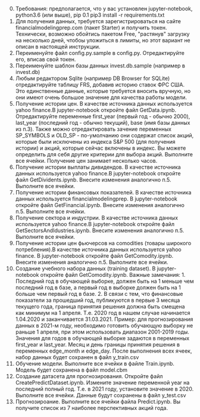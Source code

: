 0. Требования: предполагается, что у вас установлен jupyter-notebook, python3.6 (или выше), pip
0.1 pip3 install -r requirements.txt
1. Для получения данных, требуется зарегистрироваться на сайте financialmodelingprep.com (пакет Starter) и получить токен. Технически, возможно обойтись пакетом Free, "растянув" загрузку на несколько дней, чтобоы уложиться в лимиты, но этот вариант не описан в настоящей инструкции. 
2. Переименуйте файл config.py.sample в config.py. Отредактируйте его, вписав свой токен.
3. Переименуйте шаблон базы данных invest.db.sample (например в invest.db)
4. Любым редактором Sqlite (например DB Browser for SQLite) отредактируйте таблицу FRS, добавив историю ставок ФРС США. Это единственные данные, которые требуется вносить вручную, но они имеют очень большое значение для качества работы модели. 
5. Получение истории цен. В качестве источника данных используется yahoo finance.В jupyter-notebook откройте файл GetData.ipynb. Отредактируйте переменные first_year (первый год - обычно 2000), last_year (последний год - обычно текущий), base (имя базы данных из п.3). Также можно отредактировать зачение  переменных SP_SYMBOLS и OLD_SP - по-умолчанию они содержат список акций, которые были исключены из индекса S&P 500 (для получения истории) и акций, которые сейчас включены в индекс. Вы можете определить для себя другие критерии для выбора акций. Выполните все ячейки. Получение цен занимает несколько часов. 
6. Получение истории выплаты дивидендов. В качестве источника данных используется yahoo finance.В jupyter-notebook откройте файл GetDividents.ipynb. Внесите изменения аналогично п.5. Выполните все ячейки. 
7. Получение истории финансовых показателей. В качестве источника данных используется financialmodelingprep. В jupyter-notebook откройте файл GetFinancial.ipynb. Внесите изменения аналогично п.5. Выполните все ячейки. 
8. Получение сектора и индустрии. В качестве источника данных используется yahoo finance.В jupyter-notebook откройте файл GetSectorsAndIdustries.ipynb. Внесите изменения аналогично п.5. Выполните все ячейки. 
9. Получение истории цен фьючерсов на comodities (товары широкого потребления).В качестве источника данных используется yahoo finance. В jupyter-notebook откройте файл GetComodity.ipynb. Внесите изменения аналогично п.5. Выполните все ячейки. 
10. Создание учебного набора данных (training dataset). В jupyter-notebook откройте файл GetComodity.ipynb. Важные замечания: 1. Последний год в обучающей выборке, должен быть на 1 меньше чем последний год в базе, а первый год в выборке должен быть на 1 больше чем первый год в базе. 2. В связи с тем, что финансовые показатели за прошедший год, публикуются в первые 3 месяца текущего года, граница принятия решения должна быть смещена как минимум на 1 апреля. Т.е. 2020 год в нашем случае начинается 1.04.2020 и заканчивается 31.03.2021. Пример: для прогнозирования данных в 2021-м году, необходимо готовить обучающую выборку не раньше 1 апреля, при этом использовать диапазон 2001-2019 годы. Значения для годов в обучающей выборке задаются в переменных first_year и last_year. Месяц и день границы принятия решения в переменных edge_month и edge_day. После выполнения всех ячеек, набор данных будет сохранен в файл y_train.csv
11. Обучение модели. Выполните все ячейки в файле Train.ipynb. Модель будет сохранена в файл model.cbm
12. Создание датасета для прогнозирования. Откройте файл CreatePredictDataset.ipynb. Измените значение переменной year на последний полный год. Т.е. в 2021 году, установите значение в 2020. Выполните все ячейки. Данные будут сохранены в файл y_test.csv
13. Прогнозироание. Выполните все ячейки файла Predict.ipynb. Вы получите список из 7 наиболее перспективных акций года. 
